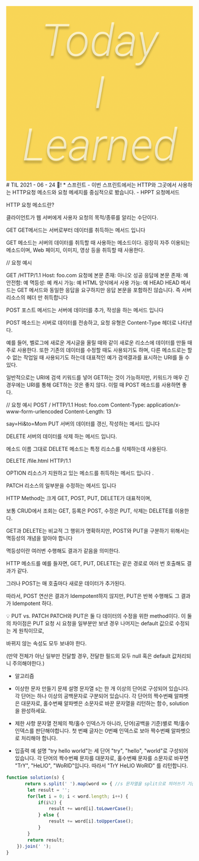 <img src="TILimage.png" align="center" />
# TIL 2021 - 06 - 24 📖!
* 스프린트
- 이번 스프린트에서는 HTTP와 그곳에서 사용하는 HTTP요청 메소드와 요청 메세지를 중심적으로 봤습니다.
- HPPT 요청메서드

HTTP 요청 메소드란?


클라이언트가 웹 서버에게 사용자 요청의 목적/종류를 알리는 수단이다.

GET
GET메서드는 서버로부터 데이터를 취득하는 메서드 입니다

GET 메소드는 서버의 데이터를 취득할 때 사용하는 메소드이다. 굉장히 자주 이용되는 메소드이며, Web 페이지, 이미지, 영상 등을 취득할 때 사용한다.

// 요청 예시

GET /HTTP/1.1
Host: foo.com
요청에 본문 존재: 아니오
성공 응답에 본문 존재: 예
안전함: 예
멱등성: 예
캐시 가능: 예
HTML 양식에서 사용 가능: 예
HEAD
HEAD 메서드는 GET 메서드와 동일한 응답을 요구하지만 응답 본문을 포함하진 않습니다.
즉 서버 리소스의 헤더 만 취득합니다

POST
포스트 메서드는 서버에 데이터를 추가, 작성을 하는 메서드 입니다

POST 메소드는 서버로 데이터를 전송하고, 요청 유형은 Content-Type 헤더로 나타낸다.

예를 들어, 벨로그에 새로운 게시글을 올릴 때와 같이 새로운 리소스에 데이터를 만들 때 주로 사용한다. 또한 기존의 데이터를 수정할 때도 사용되기도 하며, 다른 메소드로는 할 수 없는 작업일 때 사용되기도 하는데 대표적인 예가 검색결과를 표시하는 URI를 들 수 있다.

일반적으로는 URI에 검색 키워드를 넣어 GET하는 것이 가능하지만, 키워드가 매우 긴 경우에는 URI를 통해 GET하는 것은 좋지 않다. 이럴 때 POST 메소드를 사용하면 좋다.

// 요청 예시
POST / HTTP/1.1
Host: foo.com
Content-Type: application/x-www-form-urlencoded
Content-Length: 13

say=Hi&to=Mom
PUT
서버의 데이터를 갱신, 작성하는 메서드 입니다

DELETE
서버의 데이터를 삭제 하는 메서드 입니다.

메소드 이름 그대로 DELETE 메소드는 특정 리소스를 삭제하는데 사용된다.

DELETE /file.html HTTP/1.1

OPTION
리소스가 지원하고 있는 메소드를 취득하는 메서드 입니다 .

PATCH
리소스의 일부분을 수정하는 메서드 입니다

HTTP Method는 크게 GET, POST, PUT, DELETE가 대표적이며,

보통 CRUD에서 조회는 GET, 등록은 POST, 수정은 PUT, 삭제는 DELETE를 이용한다.

GET과 DELETE는 비교적 그 행위가 명확하지만, POST와 PUT을 구분하기 위해서는 멱등성의 개념을 알아야 합니다

멱등성이란 여러번 수행해도 결과가 같음을 의미한다.

HTTP 메소드를 예를 들자면, GET, PUT, DELETE는 같은 경로로 여러 번 호출해도 결과가 같다.

그러나 POST는 매 호출마다 새로운 데이터가 추가된다.

따라서, POST 연산은 결과가 Idempotent하지 않지만, PUT은 반복 수행해도 그 결과가 Idempotent 하다.

💡 PUT vs. PATCH
PATCH와 PUT은 둘 다 데이터의 수정을 위한 method이다.
이 둘의 차이점은
PUT 요청 시 요청을 일부분만 보낸 경우 나머지는 default 값으로 수정되는 게 원칙이므로,

바뀌지 않는 속성도 모두 보내야 한다.

(만약 전체가 아닌 일부만 전달할 경우, 전달한 필드외 모두 null 혹은 default 값처리되니 주의해야한다.)

* 알고리즘 

- 이상한 문자 만들기
 문제 설명
 문자열 s는 한 개 이상의 단어로 구성되어 있습니다. 각 단어는 하나 이상의 공백문자로 구분되어 있습니다. 각 단어의 짝수번째 알파벳은 대문자로, 홀수번째 알파벳은 소문자로 바꾼 문자열을 리턴하는 함수, solution을 완성하세요.

- 제한 사항
 문자열 전체의 짝/홀수 인덱스가 아니라, 단어(공백을 기준)별로 짝/홀수 인덱스를 판단해야합니다.
 첫 번째 글자는 0번째 인덱스로 보아 짝수번째 알파벳으로 처리해야 합니다.

 - 입출력 예 설명
"try hello world"는 세 단어 "try", "hello", "world"로 구성되어 있습니다. 각 단어의 짝수번째 문자를 대문자로, 홀수번째 문자를 소문자로 바꾸면 "TrY", "HeLlO", "WoRlD"입니다. 따라서 "TrY HeLlO WoRlD" 를 리턴합니다.

```js
function solution(s) {
       return s.split(' ').map(word => { //s 문자열을 split으로 띄어쓰기 기준으로 잘라주었습니다 그리고 그것을 map메소드를 써서 for문을 돌린뒤에 인덱스 i 의 값의 % 2가 true 라면 word[i]를 소문자로 만들어주었고 그렇지 않을때에는 대문자로 만들어 주었습니다 . 그뒤에 join 메서드로 합쳐주었습니다
        let result = '';
        for(let i = 0; i < word.length; i++) {
            if(i%2) {
                result += word[i].toLowerCase();
            } else {
                result += word[i].toUpperCase();
            }
        }
        return result;
    }).join(' ');
}
```
